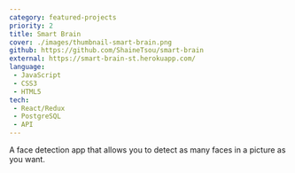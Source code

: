 ```yaml
---
category: featured-projects
priority: 2
title: Smart Brain
cover: ./images/thumbnail-smart-brain.png
github: https://github.com/ShaineTsou/smart-brain
external: https://smart-brain-st.herokuapp.com/
language: 
 - JavaScript
 - CSS3
 - HTML5
tech:
 - React/Redux
 - PostgreSQL
 - API
---
```

A face detection app that allows you to detect as many faces in a picture as you want.